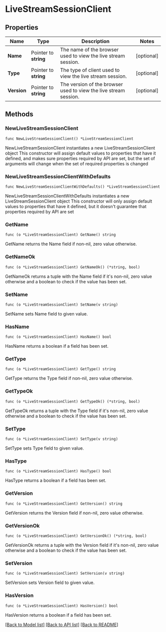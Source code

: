 # LiveStreamSessionClient

## Properties

Name | Type | Description | Notes
------------ | ------------- | ------------- | -------------
**Name** | Pointer to **string** | The name of the browser used to view the live stream session. | [optional] 
**Type** | Pointer to **string** | The type of client used to view the live stream session. | [optional] 
**Version** | Pointer to **string** | The version of the browser used to view the live stream session. | [optional] 

## Methods

### NewLiveStreamSessionClient

`func NewLiveStreamSessionClient() *LiveStreamSessionClient`

NewLiveStreamSessionClient instantiates a new LiveStreamSessionClient object
This constructor will assign default values to properties that have it defined,
and makes sure properties required by API are set, but the set of arguments
will change when the set of required properties is changed

### NewLiveStreamSessionClientWithDefaults

`func NewLiveStreamSessionClientWithDefaults() *LiveStreamSessionClient`

NewLiveStreamSessionClientWithDefaults instantiates a new LiveStreamSessionClient object
This constructor will only assign default values to properties that have it defined,
but it doesn't guarantee that properties required by API are set

### GetName

`func (o *LiveStreamSessionClient) GetName() string`

GetName returns the Name field if non-nil, zero value otherwise.

### GetNameOk

`func (o *LiveStreamSessionClient) GetNameOk() (*string, bool)`

GetNameOk returns a tuple with the Name field if it's non-nil, zero value otherwise
and a boolean to check if the value has been set.

### SetName

`func (o *LiveStreamSessionClient) SetName(v string)`

SetName sets Name field to given value.

### HasName

`func (o *LiveStreamSessionClient) HasName() bool`

HasName returns a boolean if a field has been set.

### GetType

`func (o *LiveStreamSessionClient) GetType() string`

GetType returns the Type field if non-nil, zero value otherwise.

### GetTypeOk

`func (o *LiveStreamSessionClient) GetTypeOk() (*string, bool)`

GetTypeOk returns a tuple with the Type field if it's non-nil, zero value otherwise
and a boolean to check if the value has been set.

### SetType

`func (o *LiveStreamSessionClient) SetType(v string)`

SetType sets Type field to given value.

### HasType

`func (o *LiveStreamSessionClient) HasType() bool`

HasType returns a boolean if a field has been set.

### GetVersion

`func (o *LiveStreamSessionClient) GetVersion() string`

GetVersion returns the Version field if non-nil, zero value otherwise.

### GetVersionOk

`func (o *LiveStreamSessionClient) GetVersionOk() (*string, bool)`

GetVersionOk returns a tuple with the Version field if it's non-nil, zero value otherwise
and a boolean to check if the value has been set.

### SetVersion

`func (o *LiveStreamSessionClient) SetVersion(v string)`

SetVersion sets Version field to given value.

### HasVersion

`func (o *LiveStreamSessionClient) HasVersion() bool`

HasVersion returns a boolean if a field has been set.


[[Back to Model list]](../README.md#documentation-for-models) [[Back to API list]](../README.md#documentation-for-api-endpoints) [[Back to README]](../README.md)


